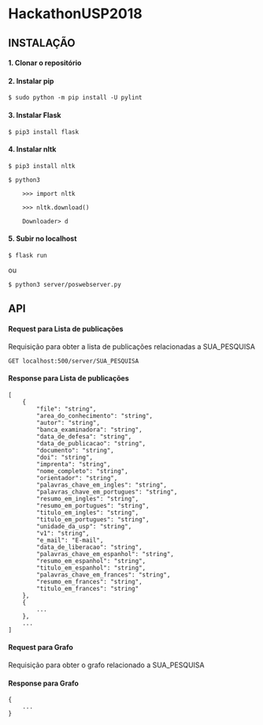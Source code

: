 # HackathonUSP2018

## INSTALAÇÃO

#### 1. Clonar o repositório

#### 2. Instalar pip

    $ sudo python -m pip install -U pylint

#### 3. Instalar Flask

    $ pip3 install flask

#### 4. Instalar nltk

    $ pip3 install nltk

    $ python3

        >>> import nltk

        >>> nltk.download()

        Downloader> d

#### 5. Subir no localhost

    $ flask run

ou

    $ python3 server/poswebserver.py

## API

#### Request para Lista de publicações

Requisição para obter a lista de publicações relacionadas a SUA_PESQUISA

    GET localhost:500/server/SUA_PESQUISA

#### Response para Lista de publicações
    [
        {
            "file": "string",
            "area_do_conhecimento": "string",
            "autor": "string",
            "banca_examinadora": "string",
            "data_de_defesa": "string",
            "data_de_publicacao": "string",
            "documento": "string",
            "doi": "string",
            "imprenta": "string",
            "nome_completo": "string",
            "orientador": "string",
            "palavras_chave_em_ingles": "string",
            "palavras_chave_em_portugues": "string",
            "resumo_em_ingles": "string",
            "resumo_em_portugues": "string",
            "titulo_em_ingles": "string",
            "titulo_em_portugues": "string",
            "unidade_da_usp": "string",
            "v1": "string",
            "e_mail": "E-mail",
            "data_de_liberacao": "string",
            "palavras_chave_em_espanhol": "string",
            "resumo_em_espanhol": "string",
            "titulo_em_espanhol": "string",
            "palavras_chave_em_frances": "string",
            "resumo_em_frances": "string",
            "titulo_em_frances": "string"
        },
        {
            ...
        },
        ...
    ]

#### Request para Grafo

Requisição para obter o grafo relacionado a SUA_PESQUISA

#### Response para Grafo

    {
        ...
    }


